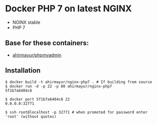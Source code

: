 # Docker PHP 7 on latest NGINX

* NGINX stable
* PHP 7

## Base for these containers:
* [ahirmayur/phpmyadmin](https://github.com/ahirmayur/docker-phpmyadmin)

## Installation
```
$ docker build -t ahirmayur/nginx-php7 . # If building from source 
$ docker run -d -p 22 -p 80 ahirmayur/nginx-php7
5f1b7a6404c8

$ docker port 5f1b7a6404c8 22
0.0.0.0:32771

$ ssh root@localhost -p 32771 # when promoted for password enter 'root' (without quotes)
```